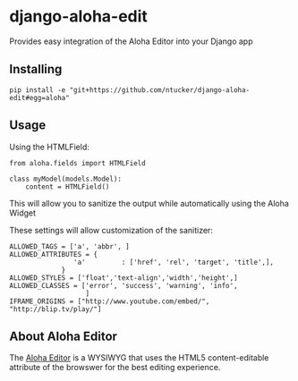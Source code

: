 django-aloha-edit
=================

Provides easy integration of the Aloha Editor into your Django app

Installing
----------
    pip install -e "git+https://github.com/ntucker/django-aloha-edit#egg=aloha"

Usage
-----
Using the HTMLField:

    from aloha.fields import HTMLField

    class myModel(models.Model):
        content = HTMLField()

This will allow you to sanitize the output while automatically using the Aloha Widget

These settings will allow customization of the sanitizer:

    ALLOWED_TAGS = ['a', 'abbr', ]
    ALLOWED_ATTRIBUTES = {
                    'a'         : ['href', 'rel', 'target', 'title',],
                 }
    ALLOWED_STYLES = ['float','text-align','width','height',]
    ALLOWED_CLASSES = ['error', 'success', 'warning', 'info',
                       ]
    IFRAME_ORIGINS = ["http://www.youtube.com/embed/", "http://blip.tv/play/"]

About Aloha Editor
------
The [Aloha Editor](http://www.aloha-editor.org/) is a WYSIWYG that uses the
HTML5 content-editable attribute of the browswer for the best editing experience.
